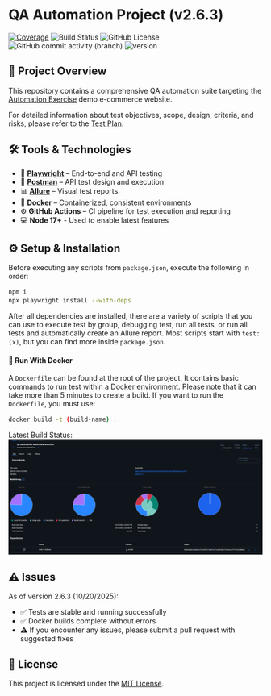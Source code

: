 # QA Automation Project (v2.6.3)

[![Coverage](https://img.shields.io/badge/Coverage-100%25-brightgreen)](https://github.com/destrutoyt/yourrepo)
![Build Status](https://img.shields.io/github/actions/workflow/status/destrutoyt/qa-automation-automationexercise/playwright.yml)
![GitHub License](https://img.shields.io/github/license/destrutoyt/qa-automation-automationexercise)
![GitHub commit activity (branch)](https://img.shields.io/github/commit-activity/t/destrutoyt/qa-automation-automationexercise/main)
![version](https://img.shields.io/badge/version-2.6.3-blue)

## 🚀 Project Overview

This repository contains a comprehensive QA automation suite targeting the [Automation Exercise](https://automationexercise.com/) demo e-commerce website.

For detailed information about test objectives, scope, design, criteria, and risks, please refer to the [Test Plan](https://github.com/destrutoyt/qa-automation-automationexercise/blob/main/docs/test-plan.md).

## 🛠 Tools & Technologies

- 🧪 **[Playwright](https://playwright.dev/)** – End-to-end and API testing  
- 🔭 **[Postman](https://www.postman.com/)** – API test design and execution  
- 📊 **[Allure](https://allurereport.org/)** – Visual test reports 
- 🐳 **[Docker](https://www.docker.com/)** – Containerized, consistent environments  
- ⚙️ **GitHub Actions** – CI pipeline for test execution and reporting
- 💻 **Node 17+** - Used to enable latest features

## ⚙️ Setup & Installation

Before executing any scripts from `package.json`, execute the following in order:

``` bash
npm i
npx playwright install --with-deps
```
After all dependencies are installed, there are a variety of scripts that you can use to execute test by group, debugging test, run all tests, or run all tests and automatically create an Allure report. Most scripts start with `test:(x)`, but you can find more inside `package.json`.

#### 🐳 Run With Docker
A `Dockerfile` can be found at the root of the project. It contains basic commands to run test within a Docker environment. Please note that it can take more than 5 minutes to create a build. If you want to run the `Dockerfile`, you must use:
```bash
docker build -t (build-name) .
```
Latest Build Status:
![Latest Build](./images/docker-success-build.png)

## ⚠️ Issues
As of version 2.6.3 (10/20/2025):  
- ✅ Tests are stable and running successfully  
- ✅ Docker builds complete without errors  
- ⚠️ If you encounter any issues, please submit a pull request with suggested fixes

## 📄 License

This project is licensed under the [MIT License](https://github.com/destrutoyt/qa-automation-automationexercise/blob/main/LICENSE).
